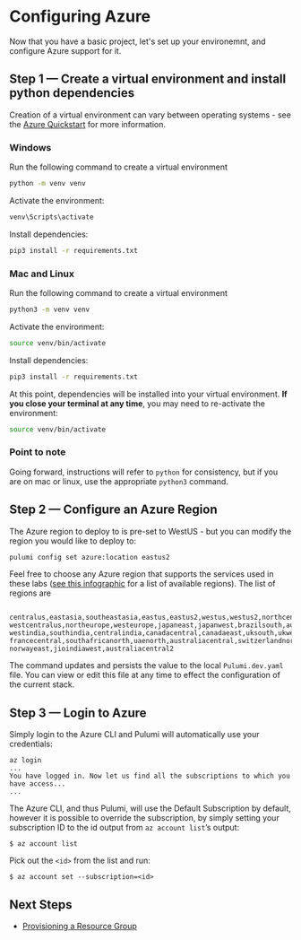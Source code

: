 # Configuring Azure

Now that you have a basic project, let's set up your environemnt, and configure Azure support for it.

## Step 1 &mdash; Create a virtual environment and install python dependencies
Creation of a virtual environment can vary between operating systems - see the [Azure Quickstart](https://www.pulumi.com/docs/get-started/azure/review-project/) for more information.

### Windows
Run the following command to create a virtual environment
```bash
python -m venv venv
```

Activate the environment:
```bash
venv\Scripts\activate
```

Install dependencies:
```bash
pip3 install -r requirements.txt
```
### Mac and Linux
Run the following command to create a virtual environment
```bash
python3 -m venv venv
```

Activate the environment:
```bash
source venv/bin/activate
```

Install dependencies:
```bash
pip3 install -r requirements.txt
```

At this point, dependencies will be installed into your virtual environment. **If you close your terminal at any time**, you may need to re-activate the environment:
```bash
source venv/bin/activate
```

### Point to note
Going forward, instructions will refer to `python` for consistency, but if you are on mac or linux, use the appropriate `python3` command.

## Step 2 &mdash; Configure an Azure Region

The Azure region to deploy to is pre-set to WestUS - but you can modify the region you would like to deploy to:

```bash
pulumi config set azure:location eastus2
```

Feel free to choose any Azure region that supports the services used in these labs ([see this infographic](https://azure.microsoft.com/en-us/global-infrastructure/regions/) for a list of available regions).  The list of regions are

```

centralus,eastasia,southeastasia,eastus,eastus2,westus,westus2,northcentralus,southcentralus,
westcentralus,northeurope,westeurope,japaneast,japanwest,brazilsouth,australiasoutheast,australiaeast,
westindia,southindia,centralindia,canadacentral,canadaeast,uksouth,ukwest,koreacentral,koreasouth,
francecentral,southafricanorth,uaenorth,australiacentral,switzerlandnorth,germanywestcentral,
norwayeast,jioindiawest,australiacentral2

```

The command updates and persists the value to the local `Pulumi.dev.yaml` file. You can view or edit this file at any time to effect the configuration of the current stack.

## Step 3 &mdash; Login to Azure

Simply login to the Azure CLI and Pulumi will automatically use your credentials:

```
az login
...
You have logged in. Now let us find all the subscriptions to which you have access...
...
```

The Azure CLI, and thus Pulumi, will use the Default Subscription by default, however it is possible to override the subscription, by simply setting your subscription ID to the id output from `az account list`’s output:

```
$ az account list
```

Pick out the `<id>` from the list and run:

```
$ az account set --subscription=<id>
```

## Next Steps

* [Provisioning a Resource Group](./03-provisioning-infrastructure.md)
